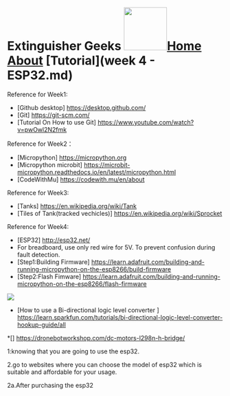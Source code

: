 # Extinguisher Geeks <img src="https://www.hrlcomp.com/wp-content/uploads/2018/08/Fire-Extinguisher-Training-1350x675.jpg" width="100">[Home]()     [About]() [Tutorial](week 4 - ESP32.md)


Reference for Week1:
  * [Github desktop] https://desktop.github.com/
  * [Git] https://git-scm.com/
  * [Tutorial On How to use Git] https://www.youtube.com/watch?v=pwOwl2N2fmk
  
Reference for Week2：
  * [Micropython] https://micropython.org
  * [Micropython microbit] https://microbit-micropython.readthedocs.io/en/latest/micropython.html
  * [CodeWithMu] https://codewith.mu/en/about

Reference for Week3:
  * [Tanks] https://en.wikipedia.org/wiki/Tank
  * [Tiles of Tank(tracked vechicles)] https://en.wikipedia.org/wiki/Sprocket
  
 Reference for Week4:  
  * [ESP32] http://esp32.net/
  * For breadboard, use only red wire for 5V. To prevent confusion during fault detection.
  * [Step1:Building Firmware] https://learn.adafruit.com/building-and-running-micropython-on-the-esp8266/build-firmware
  * [Step2:Flash Fimware] https://learn.adafruit.com/building-and-running-micropython-on-the-esp8266/flash-firmware
  
 <img src="https://i.pinimg.com/originals/7b/78/dd/7b78dd80cdb3f6c4e65cabd3d10bf14e.png">
 
 * [How to use a Bi-directional logic level converter
 ]  https://learn.sparkfun.com/tutorials/bi-directional-logic-level-converter-hookup-guide/all
 
 *[] https://dronebotworkshop.com/dc-motors-l298n-h-bridge/

1:knowing that you are going to use the esp32.

2.go to websites where you can choose the model of esp32 which is suitable and affordable for your usage.

2a.After purchasing the esp32 
